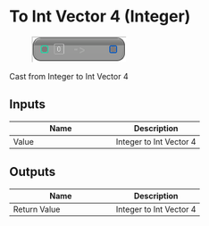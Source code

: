 # To Int Vector 4 (Integer)

<div align="left" data-full-width="false">

<figure><img src="To_Int_Vector_4_(Integer).png" alt=""><figcaption></figcaption></figure>

</div>

Cast from Integer to Int Vector 4

## Inputs

<table>
<thead><tr><th width="170">Name</th><th>Description</th></tr></thead>
<tbody>
<tr><td>Value</td><td>Integer to Int Vector 4</td></tr>
</tbody>
</table>

## Outputs

<table>
<thead><tr><th width="170">Name</th><th>Description</th></tr></thead>
<tbody>
<tr><td>Return Value</td><td>Integer to Int Vector 4</td></tr>
</tbody>
</table>